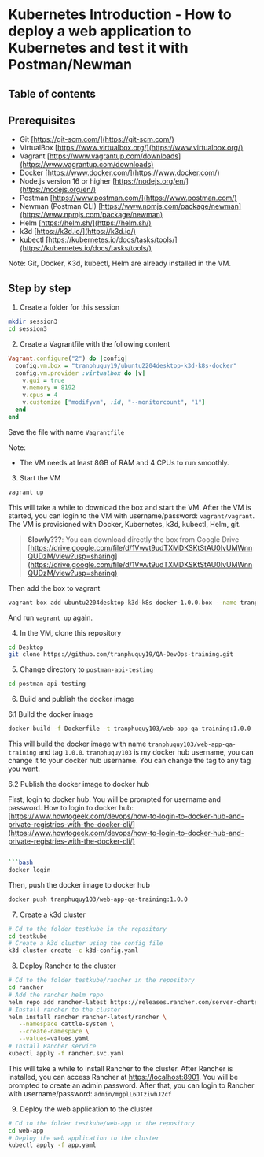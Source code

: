 # Kubernetes Introduction - How to deploy a web application to Kubernetes and test it with Postman/Newman

## Table of contents

## Prerequisites

- Git [https://git-scm.com/](https://git-scm.com/)
- VirtualBox [https://www.virtualbox.org/](https://www.virtualbox.org/)
- Vagrant [https://www.vagrantup.com/downloads](https://www.vagrantup.com/downloads)
- Docker [https://www.docker.com/](https://www.docker.com/)
- Node.js version 16 or higher [https://nodejs.org/en/](https://nodejs.org/en/)
- Postman [https://www.postman.com/](https://www.postman.com/)
- Newman (Postman CLI) [https://www.npmjs.com/package/newman](https://www.npmjs.com/package/newman)
- Helm [https://helm.sh/](https://helm.sh/)
- k3d [https://k3d.io/](https://k3d.io/)
- kubectl [https://kubernetes.io/docs/tasks/tools/](https://kubernetes.io/docs/tasks/tools/)

Note: Git, Docker, K3d, kubectl, Helm are already installed in the VM.

## Step by step

1. Create a folder for this session

```bash
mkdir session3
cd session3
```

2. Create a Vagrantfile with the following content

```rb
Vagrant.configure("2") do |config|
  config.vm.box = "tranphuquy19/ubuntu2204desktop-k3d-k8s-docker"
  config.vm.provider :virtualbox do |v|
    v.gui = true
    v.memory = 8192
    v.cpus = 4
    v.customize ["modifyvm", :id, "--monitorcount", "1"]
  end
end
```

Save the file with name `Vagrantfile`

Note:
  - The VM needs at least 8GB of RAM and 4 CPUs to run smoothly.


3. Start the VM

```bash
vagrant up
```

This will take a while to download the box and start the VM. After the VM is started, you can login to the VM with username/password: `vagrant/vagrant`. The VM is provisioned with Docker, Kubernetes, k3d, kubectl, Helm, git.

> **Slowly???**: You can download directly the box from Google Drive [https://drive.google.com/file/d/1Vwvt9udTXMDKSKtStAU0IvUMWnnQUDzM/view?usp=sharing](https://drive.google.com/file/d/1Vwvt9udTXMDKSKtStAU0IvUMWnnQUDzM/view?usp=sharing)

Then add the box to vagrant

```bash
vagrant box add ubuntu2204desktop-k3d-k8s-docker-1.0.0.box --name tranphuquy19/ubuntu2204desktop-k3d-k8s-docker
```

And run `vagrant up` again.

4. In the VM, clone this repository

```bash
cd Desktop
git clone https://github.com/tranphuquy19/QA-DevOps-training.git
```

5. Change directory to `postman-api-testing`

```bash
cd postman-api-testing
```

6. Build and publish the docker image

6.1 Build the docker image

```bash
docker build -f Dockerfile -t tranphuquy103/web-app-qa-training:1.0.0 .
```

This will build the docker image with name `tranphuquy103/web-app-qa-training` and tag `1.0.0`. `tranphuquy103` is my docker hub username, you can change it to your docker hub username. You can change the tag to any tag you want.

6.2 Publish the docker image to docker hub

First, login to docker hub. You will be prompted for username and password. How to login to docker hub: [https://www.howtogeek.com/devops/how-to-login-to-docker-hub-and-private-registries-with-the-docker-cli/](https://www.howtogeek.com/devops/how-to-login-to-docker-hub-and-private-registries-with-the-docker-cli/)

```bash

```bash
docker login
```

Then, push the docker image to docker hub

```bash
docker push tranphuquy103/web-app-qa-training:1.0.0
```

7. Create a k3d cluster

```bash
# Cd to the folder testkube in the repository
cd testkube
# Create a k3d cluster using the config file
k3d cluster create -c k3d-config.yaml
```

8. Deploy Rancher to the cluster

```bash
# Cd to the folder testkube/rancher in the repository
cd rancher
# Add the rancher helm repo
helm repo add rancher-latest https://releases.rancher.com/server-charts/latest
# Install rancher to the cluster
helm install rancher rancher-latest/rancher \
   --namespace cattle-system \
   --create-namespace \
   --values=values.yaml
# Install Rancher service
kubectl apply -f rancher.svc.yaml
```

This will take a while to install Rancher to the cluster. After Rancher is installed, you can access Rancher at [https://localhost:8901](https://localhost:8901). You will be prompted to create an admin password. After that, you can login to Rancher with username/password: `admin/mgplL6DTziwhJ2cf`

9. Deploy the web application to the cluster

```bash
# Cd to the folder testkube/web-app in the repository
cd web-app
# Deploy the web application to the cluster
kubectl apply -f app.yaml
```
